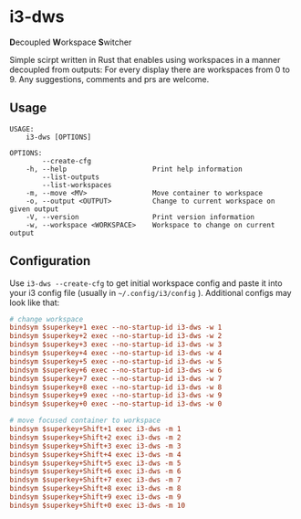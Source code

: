 # i3-dws

**D**ecoupled **W**orkspace **S**witcher

Simple scirpt written in Rust that enables using workspaces in a manner decoupled from outputs: For every display there are workspaces from 0 to 9. Any suggestions, comments and prs are welcome. 

## Usage
```
USAGE:
    i3-dws [OPTIONS]

OPTIONS:
        --create-cfg               
    -h, --help                     Print help information
        --list-outputs             
        --list-workspaces          
    -m, --move <MV>                Move container to workspace
    -o, --output <OUTPUT>          Change to current workspace on given output
    -V, --version                  Print version information
    -w, --workspace <WORKSPACE>    Workspace to change on current output
```
## Configuration 
Use ```i3-dws --create-cfg``` to get initial workspace config and paste it into your i3 config file (usually in ```~/.config/i3/config``` ). Additional configs may look like that: 
```INI
# change workspace 
bindsym $superkey+1 exec --no-startup-id i3-dws -w 1 
bindsym $superkey+2 exec --no-startup-id i3-dws -w 2
bindsym $superkey+3 exec --no-startup-id i3-dws -w 3
bindsym $superkey+4 exec --no-startup-id i3-dws -w 4
bindsym $superkey+5 exec --no-startup-id i3-dws -w 5
bindsym $superkey+6 exec --no-startup-id i3-dws -w 6
bindsym $superkey+7 exec --no-startup-id i3-dws -w 7
bindsym $superkey+8 exec --no-startup-id i3-dws -w 8
bindsym $superkey+9 exec --no-startup-id i3-dws -w 9
bindsym $superkey+0 exec --no-startup-id i3-dws -w 0

# move focused container to workspace
bindsym $superkey+Shift+1 exec i3-dws -m 1
bindsym $superkey+Shift+2 exec i3-dws -m 2
bindsym $superkey+Shift+3 exec i3-dws -m 3
bindsym $superkey+Shift+4 exec i3-dws -m 4
bindsym $superkey+Shift+5 exec i3-dws -m 5
bindsym $superkey+Shift+6 exec i3-dws -m 6
bindsym $superkey+Shift+7 exec i3-dws -m 7
bindsym $superkey+Shift+8 exec i3-dws -m 8
bindsym $superkey+Shift+9 exec i3-dws -m 9
bindsym $superkey+Shift+0 exec i3-dws -m 10
```